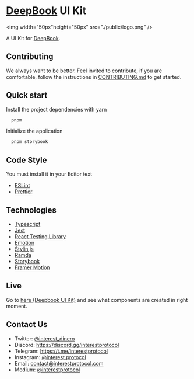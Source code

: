 # [DeepBook](https://docs.sui.io/standards/deepbook) UI Kit

<img width="50px"height="50px" src="./public/logo.png" />

A UI Kit for [DeepBook](https://docs.sui.io/standards/deepbook).

## Contributing

We always want to be better.
Feel invited to contribute, if you are comfortable, follow the instructions in [CONTRIBUTING.md](./CONTRIBUTING.md) to get started.

## Quick start

Install the project dependencies with yarn

```bash
  pnpm
```

Initialize the application

```bash
  pnpm storybook
```

## Code Style

You must install it in your Editor text

- [ESLint](https://marketplace.visualstudio.com/items?itemName=dbaeumer.vscode-eslint)
- [Prettier](https://marketplace.visualstudio.com/items?itemName=esbenp.prettier-vscode)

## Technologies

- [Typescript](https://typescriptlang.org)
- [Jest](https://jestjs.io/)
- [React Testing Library](https://testing-library.com/)
- [Emotion](https://emotion.sh/docs/introduction)
- [Stylin.js](https://www.npmjs.com/package/@stylin.js/react)
- [Ramda](https://ramdajs.com/)
- [Storybook](https://github.com/storybookjs/storybook/tree/main)
- [Framer Motion](https://www.framer.com/motion/)

## Live

Go to [here (Deepbook UI Kit)](https://deepbook-ui.netlify.app/) and see what components are created in right moment.

## Contact Us

- Twitter: [@interest_dinero](https://twitter.com/interest_dinero)
- Discord: <https://discord.gg/interestprotocol>
- Telegram: <https://t.me/interestprotocol>
- Instagram: [@interest.protocol](https://www.instagram.com/interest.protocol/)
- Email: [contact@interestprotocol.com](mailto:contact@interestprotocol.com)
- Medium: [@interestprotocol](https://medium.com/@interestprotocol)
